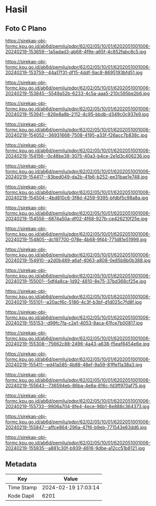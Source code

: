 # Hasil

## Foto C Plano

https://sirekap-obj-formc.kpu.go.id/ab6d/pemilu/pdpr/62/02/05/10/01/6202051001006-20240219-153659--1a5adad3-ab68-4f9e-a65f-4c852fabc8c5.jpg

https://sirekap-obj-formc.kpu.go.id/ab6d/pemilu/pdpr/62/02/05/10/01/6202051001006-20240219-153759--44a17f31-df15-4ddf-9ac8-8695193bfd51.jpg

https://sirekap-obj-formc.kpu.go.id/ab6d/pemilu/pdpr/62/02/05/10/01/6202051001006-20240219-153845--5549a52b-6233-4c5a-aaa5-210c595be2b6.jpg

https://sirekap-obj-formc.kpu.go.id/ab6d/pemilu/pdpr/62/02/05/10/01/6202051001006-20240219-153941--826e8a8b-2112-4c95-bbdb-d349c0c937e9.jpg

https://sirekap-obj-formc.kpu.go.id/ab6d/pemilu/pdpr/62/02/05/10/01/6202051001006-20240219-154052--36931668-7508-4195-a33f-f26acc7b838c.jpg

https://sirekap-obj-formc.kpu.go.id/ab6d/pemilu/pdpr/62/02/05/10/01/6202051001006-20240219-154156--0c48be38-3075-40a3-b4ce-2e1d3c406236.jpg

https://sirekap-obj-formc.kpu.go.id/ab6d/pemilu/pdpr/62/02/05/10/01/6202051001006-20240219-154417--83bed049-da2b-41b6-b252-ee31bae1e748.jpg

https://sirekap-obj-formc.kpu.go.id/ab6d/pemilu/pdpr/62/02/05/10/01/6202051001006-20240219-154504--4bd810c6-3f8d-4259-9395-bfdbf5c98a8a.jpg

https://sirekap-obj-formc.kpu.go.id/ab6d/pemilu/pdpr/62/02/05/10/01/6202051001006-20240219-154556--6874a50a-df02-4f68-927b-ce426210f25e.jpg

https://sirekap-obj-formc.kpu.go.id/ab6d/pemilu/pdpr/62/02/05/10/01/6202051001006-20240219-154805--dc197700-078e-4b68-9f44-771d81e51999.jpg

https://sirekap-obj-formc.kpu.go.id/ab6d/pemilu/pdpr/62/02/05/10/01/6202051001006-20240219-154910--a2d0b489-a6af-4063-a808-0e85b8b0b388.jpg

https://sirekap-obj-formc.kpu.go.id/ab6d/pemilu/pdpr/62/02/05/10/01/6202051001006-20240219-155001--5df4a8ca-1d92-4810-8e75-37bd368cf25e.jpg

https://sirekap-obj-formc.kpu.go.id/ab6d/pemilu/pdpr/62/02/05/10/01/6202051001006-20240219-155101--a20acf6c-5186-4c3f-b3bf-d1d025c7fd8f.jpg

https://sirekap-obj-formc.kpu.go.id/ab6d/pemilu/pdpr/62/02/05/10/01/6202051001006-20240219-155153--d99fc7fa-c2e1-4053-8aca-61fce7b00817.jpg

https://sirekap-obj-formc.kpu.go.id/ab6d/pemilu/pdpr/62/02/05/10/01/6202051001006-20240219-155308--75662c88-2496-4a43-a638-f5eaf8454e6e.jpg

https://sirekap-obj-formc.kpu.go.id/ab6d/pemilu/pdpr/62/02/05/10/01/6202051001006-20240219-155411--ed41a585-4b88-48ef-9a59-81ffe11a38a3.jpg

https://sirekap-obj-formc.kpu.go.id/ab6d/pemilu/pdpr/62/02/05/10/01/6202051001006-20240219-155643--736594eb-86ba-4e6a-816c-fd3ff970af75.jpg

https://sirekap-obj-formc.kpu.go.id/ab6d/pemilu/pdpr/62/02/05/10/01/6202051001006-20240219-155733--9906a704-8fe4-4ece-96b1-8e888c364373.jpg

https://sirekap-obj-formc.kpu.go.id/ab6d/pemilu/pdpr/62/02/05/10/01/6202051001006-20240219-155847--affce864-296a-47f6-b9eb-771543e63dd6.jpg

https://sirekap-obj-formc.kpu.go.id/ab6d/pemilu/pdpr/62/02/05/10/01/6202051001006-20240219-155935--a881c30f-b939-4616-9dbe-a12cc51b6121.jpg


## Metadata

| Key        | Value               |
| ---------- | ------------------- |
| Time Stamp | 2024-02-19 17:03:14 |
| Kode Dapil | 6201                |



